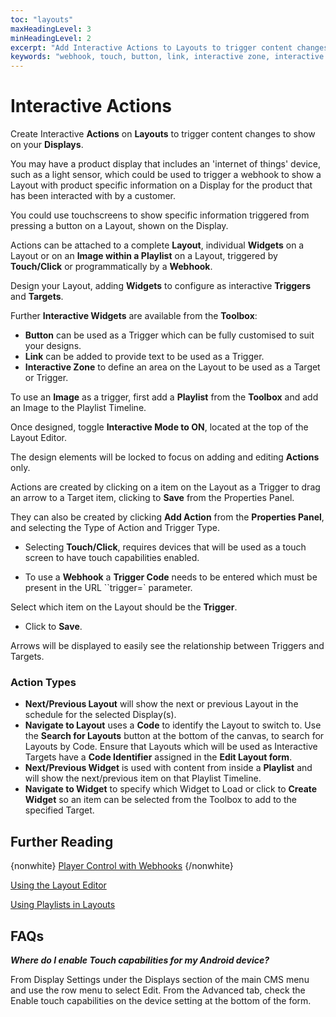 ```yaml
---
toc: "layouts"
maxHeadingLevel: 3
minHeadingLevel: 2
excerpt: "Add Interactive Actions to Layouts to trigger content changes on Displays"
keywords: "webhook, touch, button, link, interactive zone, interactive widgets, trigger code, layout code, code identifier"
---
```


# Interactive Actions

Create Interactive **Actions** on **Layouts** to trigger content changes to show on your **Displays**.

You may have a product display that includes an 'internet of things' device, such as a light sensor, which could be used to trigger a webhook to show a Layout with product specific information on a Display for the product that has been interacted with by a customer. 

You could use touchscreens to show specific information triggered from pressing a button on a Layout, shown on the Display.

Actions can be attached to a complete **Layout**, individual **Widgets** on a Layout or on an **Image within a Playlist** on a Layout, triggered by **Touch/Click** or programmatically by a **Webhook**.

Design your Layout, adding **Widgets** to configure as interactive **Triggers** and **Targets**.

Further **Interactive Widgets** are available from the **Toolbox**:

- **Button** can be used as a Trigger which can be fully customised to suit your designs.
- **Link** can be added to provide text to be used as a Trigger.
- **Interactive Zone** to define an area on the Layout to be used as a Target or Trigger.

To use an **Image** as a trigger, first add a **Playlist** from the **Toolbox** and add an Image to the Playlist Timeline.

Once designed, toggle **Interactive Mode to ON**, located at the top of the Layout Editor.

The design elements will be locked to focus on adding and editing **Actions** only.

Actions are created by clicking on a item on the Layout as a Trigger to drag an arrow to a Target item, clicking to **Save** from the Properties Panel.

They can also be created by clicking **Add Action** from the **Properties Panel**, and selecting the Type of Action and Trigger Type.

- Selecting **Touch/Click**, requires devices that will be used as a touch screen to have touch capabilities enabled.

- To use a **Webhook** a **Trigger Code** needs to be entered which must be present in the URL ``trigger=` parameter.

Select which item on the Layout should be the **Trigger**.

- Click to **Save**.

Arrows will be displayed to easily see the relationship between Triggers and Targets.

### Action Types

- **Next/Previous Layout** will show the next or previous Layout in the schedule for the selected Display(s).
- **Navigate to Layout** uses a **Code** to identify the Layout to switch to. Use the **Search for Layouts** button at the bottom of the canvas, to search for Layouts by Code. Ensure that Layouts which will be used as Interactive Targets have a **Code Identifier** assigned in the **Edit Layout form**.
- **Next/Previous Widget** is used with content from inside a **Playlist** and will show the next/previous item on that Playlist Timeline.
- **Navigate to Widget** to specify which Widget to Load or click to **Create Widget** so an item can be selected from the Toolbox to add to the specified Target.

## Further Reading

{nonwhite}
[Player Control with Webhooks](/docs/developer/player-control/webhooks)
{/nonwhite}

[Using the Layout Editor](layouts_editor)

[Using Playlists in Layouts](layouts_editor_playlists)

## FAQs

***Where do I enable Touch capabilities for my Android device?***

From Display Settings under the Displays section of the main CMS menu and use the row menu to select Edit. From the Advanced tab, check the Enable touch capabilities on the device setting at the bottom of the form. 

